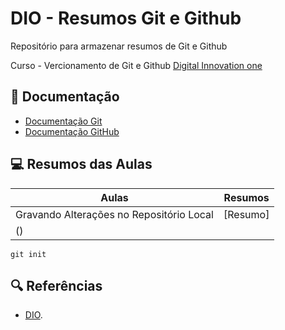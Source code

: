 
# DIO -  Resumos Git e Github

Repositório para armazenar resumos de Git e Github

Curso - Vercionamento de Git e Github
[Digital Innovation one](http://www.dio.me/)
## 📑 Documentação
- [Documentação Git](http://git-scm.com/doc)
- [Documentação GitHub](http://docs.github.com/)

## 💻 Resumos das Aulas

| Aulas | Resumos |
| ------- | ------- |
| Gravando Alterações no Repositório Local | [Resumo]
() |

```
git init
```

## 🔍 Referências
- [DIO]().
